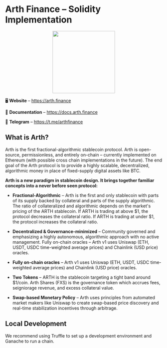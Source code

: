 # Arth Finance – Solidity Implementation

<p align="center">
  <img width="200" height="200" src="https://i.ibb.co/9HHVcGV/arth-logo.png">
</p>

<p align="center">

🖥 **Website** – https://arth.finance

📖 **Documentation** – https://docs.arth.finance

📲 **Telegram** – https://t.me/arthfinance
</p>

## What is Arth?
Arth is the first fractional-algorithmic stablecoin protocol. Arth is open-source, permissionless, and entirely on-chain – currently implemented on Ethereum (with possible cross chain implementations in the future). The end goal of the Arth protocol is to provide a highly scalable, decentralized, algorithmic money in place of fixed-supply digital assets like BTC.

<b> Arth is a new paradigm in stablecoin design. It brings together familiar concepts into a never before seen protocol: </b>

  * <b>Fractional-Algorithmic</b> – Arth is the first and only stablecoin with parts of its supply backed by collateral and parts of the supply algorithmic. The ratio of collateralized and algorithmic depends on the market's pricing of the ARTH stablecoin. If ARTH is trading at above $1, the protocol decreases the collateral ratio. If ARTH is trading at under $1, the protocol increases the collateral ratio.

  * <b>Decentralized & Governance-minimized</b> – Community governed and emphasizing a highly autonomous, algorithmic approach with no active management.
Fully on-chain oracles – Arth v1 uses Uniswap (ETH, USDT, USDC time-weighted average prices) and Chainlink (USD price) oracles.

  * <b>Fully on-chain oracles</b> – Arth v1 uses Uniswap (ETH, USDT, USDC time-weighted average prices) and Chainlink (USD price) oracles.

  * <b>Two Tokens</b> – ARTH is the stablecoin targeting a tight band around $1/coin. Arth Shares (FXS) is the governance token which accrues fees, seigniorage revenue, and excess collateral value.

  * <b>Swap-based Monetary Policy</b> – Arth uses principles from automated market makers like Uniswap to create swap-based price discovery and real-time stabilization incentives through arbitrage.

## Local Development

We recommend using Truffle to set up a development environment and Ganache to run a chain.
